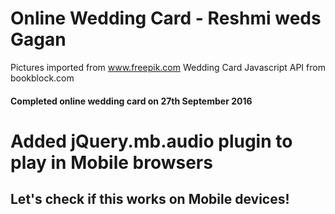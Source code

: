 # Online Wedding Card - Reshmi weds Gagan

Pictures imported from www.freepik.com
Wedding Card Javascript API from bookblock.com

#### Completed online wedding card on 27th September 2016

# Added jQuery.mb.audio plugin to play in Mobile browsers
## Let's check if this works on Mobile devices!
